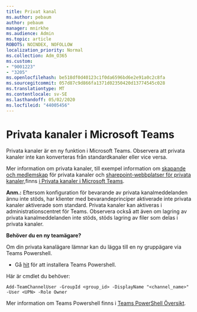 ```yaml
---
title: Privat kanal
ms.author: pebaum
author: pebaum
manager: mnirkhe
ms.audience: Admin
ms.topic: article
ROBOTS: NOINDEX, NOFOLLOW
localization_priority: Normal
ms.collection: Adm_O365
ms.custom:
- "9001223"
- "3205"
ms.openlocfilehash: be518df0d40123c1f0da6596bd6e2e91a0c2c8fa
ms.sourcegitcommit: 057d87c9d866fa1371d02350420d13774545c028
ms.translationtype: MT
ms.contentlocale: sv-SE
ms.lasthandoff: 05/02/2020
ms.locfileid: "44005456"
---
```

# <a name="private-channels-in-microsoft-teams"></a>Privata kanaler i Microsoft Teams

Privata kanaler är en ny funktion i Microsoft Teams. Observera att privata kanaler inte kan konverteras från standardkanaler eller vice versa.

Mer information om privata kanaler, till exempel information om [skapande och medlemskap](https://docs.microsoft.com/MicrosoftTeams/private-channels#private-channel-creation-and-membership) för privata kanaler och [sharepoint-webbplatser för privata kanaler,](https://docs.microsoft.com/MicrosoftTeams/private-channels#private-channel-sharepoint-sites)finns [i Privata kanaler i Microsoft Teams](https://docs.microsoft.com/MicrosoftTeams/private-channels). 

**Anm.:** Eftersom konfiguration för bevarande av privata kanalmeddelanden ännu inte stöds, har klienter med bevarandeprinciper aktiverade inte privata kanaler aktiverade som standard. Privata kanaler kan aktiveras i administrationscentret för Teams. Observera också att även om lagring av privata kanalmeddelanden inte stöds, stöds lagring av filer som delas i privata kanaler.

**Behöver du en ny teamägare?**

Om din privata kanalägare lämnar kan du lägga till en ny gruppägare via Teams Powershell.


- Gå [hit](https://www.powershellgallery.com/packages/MicrosoftTeams/1.0.6) för att installera Teams Powershell.

Här är cmdlet du behöver:

`
    Add-TeamChannelUser -GroupId <group_id> -DisplayName "<channel_name>" -User <UPN> -Role Owner
`

Mer information om Teams Powershell finns i [Teams PowerShell Översikt](https://docs.microsoft.com/microsoftteams/teams-powershell-overview).
